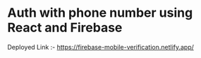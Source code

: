 # Auth with phone number using React and Firebase
Deployed Link :- https://firebase-mobile-verification.netlify.app/
